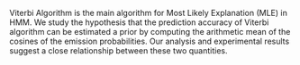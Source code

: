 Viterbi Algorithm is the main algorithm for Most Likely Explanation (MLE) in HMM.  We study the hypothesis that the prediction accuracy of Viterbi algorithm can be estimated a prior by computing the arithmetic mean of the cosines of the emission probabilities.  Our analysis and experimental results suggest a close relationship between these two quantities.

